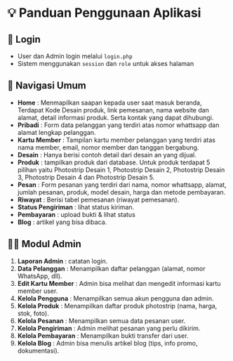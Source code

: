 # 💡 Panduan Penggunaan Aplikasi

## 🔐 Login
- User dan Admin login melalui `login.php`
- Sistem menggunakan `session` dan `role` untuk akses halaman

## 🧭 Navigasi Umum
- **Home** : Menmapilkan saapan kepada user saat masuk beranda, Terdapat Kode Desain produk, link pemesanan, nama website dan alamat, detail informasi produk. Serta kontak yang dapat dihubungi. 
- **Pribadi** : Form data pelanggan yang terdiri atas nomor whattsapp dan alamat lengkap pelanggan.
- **Kartu Member** : Tampilan kartu member pelanggan yang terdiri atas nama member, email, nomor member dan tanggan bergabung.
- **Desain** : Hanya berisi contoh detail dari desain an yang dijual.
- **Produk** : tampilkan produk dari database. Untuk produk terdapat 5 pilihan yaitu Photostrip Desain 1, Photostrip Desain 2, Photostrip Desain 3, Photostrip Desain 4 dan Photostrip Desain 5.
- **Pesan** : Form pesanan yang terdiri dari nama, nomor whattsapp, alamat, jumlah pesanan, produk, model desain, harga dan metode pembayaran.
- **Riwayat** : Berisi tabel pemesanan (riwayat pemesanan).
- **Status Pengiriman** : lihat status kiriman.
- **Pembayaran** : upload bukti & lihat status
- **Blog** : artikel yang bisa dibaca.

## 🧑‍💼 Modul Admin
1. **Laporan Admin** : catatan login.
2. **Data Pelanggan** : Menampilkan daftar pelanggan (alamat, nomor WhatsApp, dll).
3. **Edit Kartu Member** : Admin bisa melihat dan mengedit informasi kartu member user.
4. **Kelola Pengguna** : Menampilkan semua akun pengguna dan admin.
5. **Kelola Produk** : Menampilkan daftar produk photostrip (nama, harga, stok, foto).
6. **Kelola Pesanan** : Menampilkan semua data pesanan user.
7. **Kelola Pengiriman** : Admin melihat pesanan yang perlu dikirim.
8. **Kelola Pembayaran** : Menampilkan bukti transfer dari user.
9. **Kelola Blog** : Admin bisa menulis artikel blog (tips, info promo, dokumentasi).

